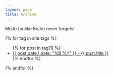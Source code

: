 ```yaml
---
layout: page
title: Archive
---
```


MoJo (unlike BoJo) never forgets! <br>

{% for tag in site.tags %}
  <ul>
    {% for post in tag[1] %}
      <li><a href="{{ site.url }}/blog{{ post.url }}">{{ post.date | date: "%B %Y" }} - {{ post.title }}</a></li>
    {% endfor %}
  </ul>
{% endfor %}
